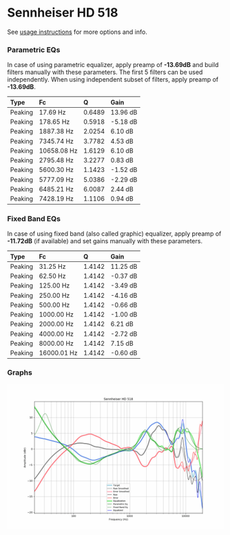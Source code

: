 # Sennheiser HD 518
See [usage instructions](https://github.com/jaakkopasanen/AutoEq#usage) for more options and info.

### Parametric EQs
In case of using parametric equalizer, apply preamp of **-13.69dB** and build filters manually
with these parameters. The first 5 filters can be used independently.
When using independent subset of filters, apply preamp of **-13.69dB**.

| Type    | Fc          |      Q | Gain     |
|:--------|:------------|:-------|:---------|
| Peaking | 17.69 Hz    | 0.6489 | 13.96 dB |
| Peaking | 178.65 Hz   | 0.5918 | -5.18 dB |
| Peaking | 1887.38 Hz  | 2.0254 | 6.10 dB  |
| Peaking | 7345.74 Hz  | 3.7782 | 4.53 dB  |
| Peaking | 10658.08 Hz | 1.6129 | 6.10 dB  |
| Peaking | 2795.48 Hz  | 3.2277 | 0.83 dB  |
| Peaking | 5600.30 Hz  | 1.1423 | -1.52 dB |
| Peaking | 5777.09 Hz  | 5.0386 | -2.29 dB |
| Peaking | 6485.21 Hz  | 6.0087 | 2.44 dB  |
| Peaking | 7428.19 Hz  | 1.1106 | 0.94 dB  |

### Fixed Band EQs
In case of using fixed band (also called graphic) equalizer, apply preamp of **-11.72dB**
(if available) and set gains manually with these parameters.

| Type    | Fc          |      Q | Gain     |
|:--------|:------------|:-------|:---------|
| Peaking | 31.25 Hz    | 1.4142 | 11.25 dB |
| Peaking | 62.50 Hz    | 1.4142 | -0.37 dB |
| Peaking | 125.00 Hz   | 1.4142 | -3.49 dB |
| Peaking | 250.00 Hz   | 1.4142 | -4.16 dB |
| Peaking | 500.00 Hz   | 1.4142 | -0.66 dB |
| Peaking | 1000.00 Hz  | 1.4142 | -1.00 dB |
| Peaking | 2000.00 Hz  | 1.4142 | 6.21 dB  |
| Peaking | 4000.00 Hz  | 1.4142 | -2.72 dB |
| Peaking | 8000.00 Hz  | 1.4142 | 7.15 dB  |
| Peaking | 16000.01 Hz | 1.4142 | -0.60 dB |

### Graphs
![](./Sennheiser%20HD%20518.png)